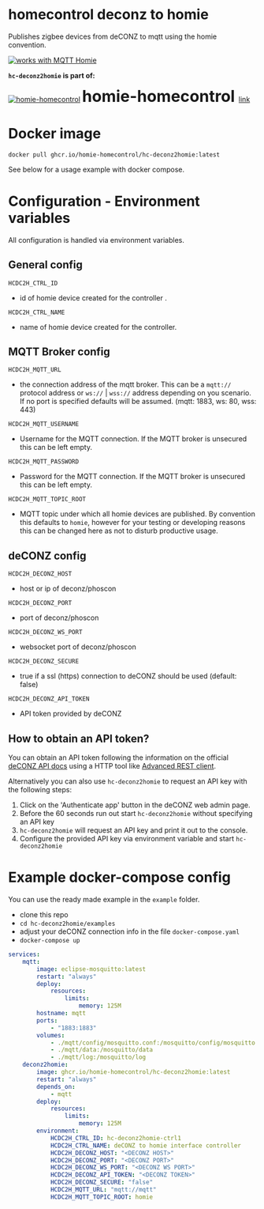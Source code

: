 # homecontrol deconz to homie
Publishes zigbee devices from deCONZ to mqtt using the homie convention.

[![works with MQTT Homie](https://homieiot.github.io/img/works-with-homie.png)](https://homieiot.github.io/)


__`hc-deconz2homie` is part of:__

[![homie-homecontrol](https://avatars.githubusercontent.com/u/96332925?s=28&v=4)](https://github.com/homie-homecontrol) <span style="font-size:32px; font-weight: 700;">homie-homecontrol</span>  &nbsp;[link](https://github.com/homie-homecontrol)

# Docker image
```
docker pull ghcr.io/homie-homecontrol/hc-deconz2homie:latest
```
See below for a usage example with docker compose.

# Configuration - Environment variables

All configuration is handled via environment variables.
## General config
`HCDC2H_CTRL_ID`

* id of homie device created for the controller .

`HCDC2H_CTRL_NAME`

* name of homie device created for the controller.

## MQTT Broker config

`HCDC2H_MQTT_URL`

* the connection address of the mqtt broker. This can be a `mqtt://` protocol address or `ws://` | `wss://` address depending on you scenario. If no port is specified defaults will be assumed. (mqtt: 1883, ws: 80, wss: 443)

`HCDC2H_MQTT_USERNAME`

* Username for the MQTT connection. If the MQTT broker is unsecured this can be left empty.

`HCDC2H_MQTT_PASSWORD`

* Password for the MQTT connection. If the MQTT broker is unsecured this can be left empty.

`HCDC2H_MQTT_TOPIC_ROOT`

* MQTT topic under which all homie devices are published. By convention this defaults to `homie`, however for your testing or developing reasons this can be changed here as not to disturb productive usage.


## deCONZ config

`HCDC2H_DECONZ_HOST`

* host or ip of deconz/phoscon

`HCDC2H_DECONZ_PORT`

* port of deconz/phoscon

`HCDC2H_DECONZ_WS_PORT`

* websocket port of deconz/phoscon

`HCDC2H_DECONZ_SECURE`

* true if a ssl (https) connection to deCONZ should be used (default: false)

`HCDC2H_DECONZ_API_TOKEN`

* API token provided by deCONZ

## How to obtain an API token?

You can obtain an API token following the information on the official [deCONZ API docs](https://dresden-elektronik.github.io/deconz-rest-doc/getting_started/#acquire-an-api-key) using a HTTP tool like [Advanced REST client](https://chrome.google.com/webstore/detail/advanced-rest-client/hgmloofddffdnphfgcellkdfbfbjeloo?hl=de).

Alternatively you can also use `hc-deconz2homie` to request an API key with the following steps:

1. Click on the 'Authenticate app' button in the deCONZ web admin page.
2. Before the 60 seconds run out start `hc-deconz2homie` without specifying an API key
3. `hc-deconz2homie` will request an API key and print it out to the console.
4. Configure the provided API key via environment variable and start `hc-deconz2homie`


# Example docker-compose config

You can use the ready made example in the `example` folder.
* clone this repo
* `cd hc-deconz2homie/examples`
* adjust your deCONZ connection info in the file `docker-compose.yaml`
* `docker-compose up`

```yaml
services:
    mqtt:
        image: eclipse-mosquitto:latest
        restart: "always"
        deploy:
            resources:
                limits:
                    memory: 125M
        hostname: mqtt
        ports: 
            - "1883:1883"
        volumes:
            - ./mqtt/config/mosquitto.conf:/mosquitto/config/mosquitto.conf
            - ./mqtt/data:/mosquitto/data
            - ./mqtt/log:/mosquitto/log
    deconz2homie:
        image: ghcr.io/homie-homecontrol/hc-deconz2homie:latest
        restart: "always"
        depends_on:
            - mqtt
        deploy:
            resources:
                limits:
                    memory: 125M
        environment: 
            HCDC2H_CTRL_ID: hc-deconz2homie-ctrl1
            HCDC2H_CTRL_NAME: deCONZ to homie interface controller
            HCDC2H_DECONZ_HOST: "<DECONZ HOST>"
            HCDC2H_DECONZ_PORT: "<DECONZ PORT>"
            HCDC2H_DECONZ_WS_PORT: "<DECONZ WS PORT>"
            HCDC2H_DECONZ_API_TOKEN: "<DECONZ TOKEN>"
            HCDC2H_DECONZ_SECURE: "false"
            HCDC2H_MQTT_URL: "mqtt://mqtt"
            HCDC2H_MQTT_TOPIC_ROOT: homie

```